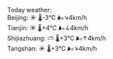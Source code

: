 Today weather:  
Beijing: ☀️   🌡️-3°C 🌬️↘4km/h  
Tianjin: ☀️   🌡️+4°C 🌬️↓4km/h  
Shijiazhuang: ⛅️  🌡️+3°C 🌬️↑4km/h  
Tangshan: ☀️   🌡️+3°C 🌬️↘4km/h  
